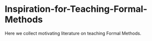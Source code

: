 # Inspiration-for-Teaching-Formal-Methods
Here we collect motivating literature on teaching Formal Methods.
